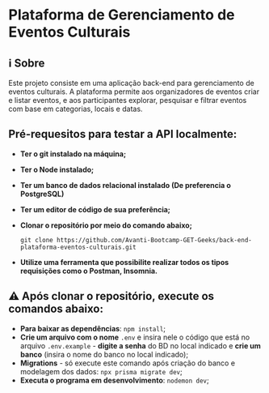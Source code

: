# Plataforma de Gerenciamento de Eventos Culturais 

## ℹ️ Sobre
Este projeto consiste em uma aplicação back-end para gerenciamento de eventos culturais. A plataforma permite aos organizadores de eventos criar e listar eventos, e aos participantes explorar, pesquisar e filtrar eventos com base em categorias, locais e datas.

## Pré-requesitos para testar a API localmente:

* **Ter o git instalado na máquina;**
* **Ter o Node instalado;**
* **Ter um banco de dados relacional instalado (De preferencia o PostgreSQL)**
* **Ter um editor de código de sua preferência;**
* **Clonar o repositório por meio do comando abaixo;**
    
    ```git clone https://github.com/Avanti-Bootcamp-GET-Geeks/back-end-plataforma-eventos-culturais.git```
* **Utilize uma ferramenta que possibilite realizar todos os tipos requisições como o Postman, Insomnia.**

## ⚠️ Após clonar o repositório, execute os comandos abaixo:

* **Para baixar as dependências**: `npm install`;
* **Crie um arquivo com o nome** `.env` e insira nele o código que está no arquivo `.env.example` - **digite a senha** do BD no local indicado e **crie um banco** (insira o nome do banco no local indicado);
* **Migrations** - só execute este comando após criação do banco e modelagem dos dados: `npx prisma migrate dev`;
* **Executa o programa em desenvolvimento**: `nodemon dev`;

